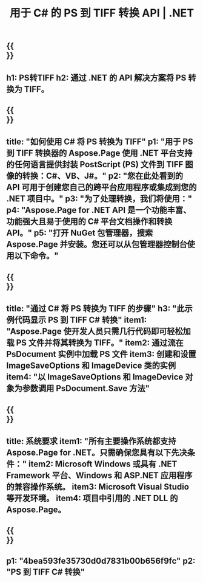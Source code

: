 ﻿---
translation: true
template: /_templates/_conversion-child-net.md
title: 用于 C# 的 PS 到 TIFF 转换 API | .NET
url: /net/conversion/ps-to-tiff/
description: PS 到 TIFF C# 转换的示例代码。使用 API 示例代码在 VB.NET、Asp.NET 或任何基于 .NET 的应用程序中将 PS 文件批量转换为 TIFF。
informat: PS
outformat: TIFF
otherformats: XPS EPS
---

{{<section banner>}}
---
h1: PS转TIFF
h2: 通过 .NET 的 API 解决方案将 PS 转换为 TIFF。
---

{{<section overview>}}
---
title: "如何使用 C# 将 PS 转换为 TIFF"
p1: "用于 PS 到 TIFF 转换器的 Aspose.Page 使用 .NET 平台支持的任何语言提供封装 PostScript (PS) 文件到 TIFF 图像的转换：C#、VB、J#。"
p2: "您在此处看到的 API 可用于创建您自己的跨平台应用程序或集成到您的 .NET 项目中。"
p3: "为了处理转换，我们将使用："
p4: "Aspose.Page for .NET API 是一个功能丰富、功能强大且易于使用的 C# 平台文档操作和转换 API。"
p5: "打开 NuGet 包管理器，搜索 Aspose.Page 并安装。您还可以从包管理器控制台使用以下命令。"
---

{{<section feature1>}}
---
title: "通过 C# 将 PS 转换为 TIFF 的步骤"
h3: "此示例代码显示 PS 到 TIFF C# 转换"
item1: "Aspose.Page 使开发人员只需几行代码即可轻松加载 PS 文件并将其转换为 TIFF。"
item2: 通过流在 PsDocument 实例中加载 PS 文件
item3: 创建和设置 ImageSaveOptions 和 ImageDevice 类的实例
item4: "以 ImageSaveOptions 和 ImageDevice 对象为参数调用 PsDocument.Save 方法"
---

{{<section feature2>}}
---
title: 系统要求
item1: "所有主要操作系统都支持 Aspose.Page for .NET。只需确保您具有以下先决条件："
item2: Microsoft Windows 或具有 .NET Framework 平台、Windows 和 ASP.NET 应用程序的兼容操作系统。
item3: Microsoft Visual Studio 等开发环境。
item4: 项目中引用的 .NET DLL 的 Aspose.Page。
---

{{<section gist>}}
---
p1: "4bea593fe35730d0d7831b00b656f9fc"
p2: "PS 到 TIFF C# 转换"
---

